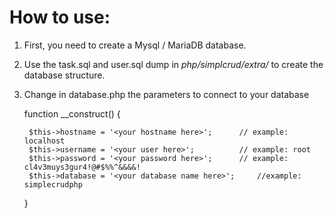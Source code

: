 # How to use:

1. First, you need to create a Mysql / MariaDB database.
2. Use the task.sql and user.sql dump in *php/simplcrud/extra/* to create the database structure.
3. Change in database.php the parameters to connect to your database

	function __construct()
	{
		
		$this->hostname = '<your hostname here>'; 	   // example: localhost
		$this->username = '<your user here>';     	   // example: root
		$this->password = '<your password here>'; 	   // example: cl4v3muys3gur4!@#$%%^&&&&!
		$this->database = '<your database name here>';     //example: simplecrudphp

	}
